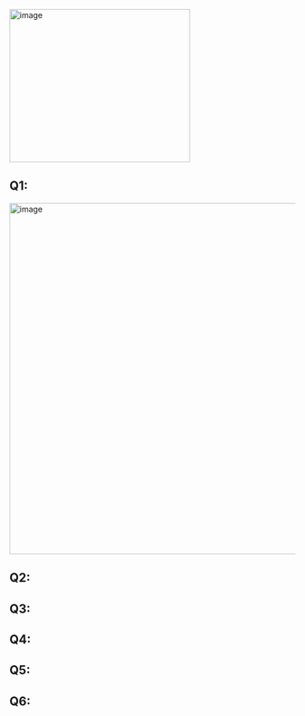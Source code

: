 
<img width="318" height="270" alt="image" src="https://github.com/user-attachments/assets/85c60d84-3139-4d80-b891-2b8a9e62e37d" /> <br>
## Q1:
<img width="594" height="619" alt="image" src="https://github.com/user-attachments/assets/f711f29b-a785-416e-aa72-b89a5abb10cc" /> <br>
## Q2:
## Q3:
## Q4:
## Q5:
## Q6:



